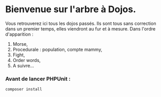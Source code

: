 # Bienvenue sur l'arbre à Dojos.

Vous retrouverez ici tous les dojos passés.
Ils sont tous sans correction dans un premier temps, elles viendront au fur et à mesure.
Dans l'ordre d'apparition :

1. Morse,
2. Procedurale : population, compte mammy,
3. Fight,
4. Order words,
5. A suivre...

### Avant de lancer PHPUnit :
```
composer install
